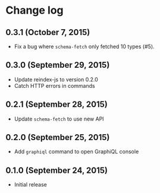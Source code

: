 # Change log

## 0.3.1 (October 7, 2015)

* Fix a bug where `schema-fetch` only fetched 10 types (#5).

## 0.3.0 (September 29, 2015)

* Update reindex-js to version 0.2.0
* Catch HTTP errors in commands

## 0.2.1 (September 28, 2015)

* Update `schema-fetch` to use new API

## 0.2.0 (September 25, 2015)

* Add `graphiql` command to open GraphiQL console

## 0.1.0 (September 24, 2015)

* Initial release

